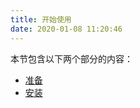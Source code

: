 ```yaml
---
title: 开始使用
date: 2020-01-08 11:20:46
---
```


本节包含以下两个部分的内容：

* [准备](preinstallation.html)
* [安装](installation.html)